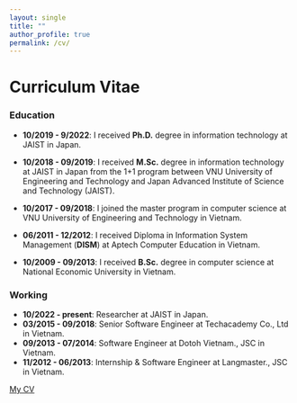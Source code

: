 ```yaml
---
layout: single
title: ""
author_profile: true
permalink: /cv/
---
```

# Curriculum Vitae
### Education
- **10/2019 - 9/2022**: I received **Ph.D.** degree in information technology at JAIST in Japan.
- **10/2018 - 09/2019**: I received **M.Sc.** degree in information technology at JAIST in Japan from the 1+1 program between VNU University of Engineering and Technology and Japan Advanced Institute of Science and Technology (JAIST).

- **10/2017 - 09/2018**: I joined the master program in computer science at VNU University of Engineering and Technology in Vietnam.
- **06/2011 - 12/2012**: I received Diploma in Information System Management (**DISM**) at Aptech Computer Education in Vietnam.
- **10/2009 - 09/2013**: I received **B.Sc.** degree in computer science at National Economic University in Vietnam.

### Working
- **10/2022 - present**: Researcher at JAIST in Japan.
- **03/2015 - 09/2018**: Senior Software Engineer at Techacademy Co., Ltd in Vietnam.
- **09/2013 - 07/2014**: Software Engineer at Dotoh Vietnam., JSC in Vietnam.
- **11/2012 - 06/2013**: Internship & Software Engineer at Langmaster., JSC in Vietnam.

[My CV](/assets/files/cv/canhminhdo.pdf)